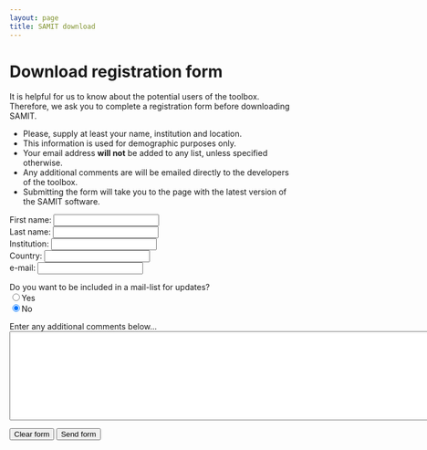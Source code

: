 ```yaml
---
layout: page
title: SAMIT download
---
```


# Download registration form

It is helpful for us to know about the potential users of the toolbox. Therefore, we ask you to complete a registration form before downloading SAMIT.

* Please, supply at least your name, institution and location.
* This information is used for demographic purposes only.
* Your email address **will not** be added to any list, unless specified otherwise.
* Any additional comments are will be emailed directly to the developers of the toolbox.
* Submitting the form will take you to the page with the latest version of the SAMIT software.

<form action="https://formspree.io/d.vallez-garcia@umcg.nl" method="POST">
  <input type="hidden" name="_subject" value="SAMIT: New form" />
<!-- Not working yet with SAMIT email address
  <input type="hidden" name="_cc" value="samit@umcg.nl" /> 
-->
  <input type="hidden" name="_next" value="{{ site.baseurl }}/download" />
  <input type="text" name="_gotcha" style="display:none" />
  <p>
  First name:  <input type="text" name="firstname"> <br>
  Last name:   <input type="text" name="lastname"> <br>
  Institution: <input type="text" name="institute"> <br>
  Country:     <input type="text" name="country"> <br>
  e-mail:      <input type="email" name="_replyto"> <br>
  </p>
  
  <p>
  Do you want to be included in a mail-list for updates?<br>
  <input type="radio" name="mail-list" value="Yes">Yes<br>
  <input type="radio" name="mail-list" value="No" checked>No<br>
  </p>
  
  <p>
  Enter any additional comments below...<br>
  <textarea name="body" rows="10" cols="100">
  </textarea>
  </p>
  
  <input type="reset" value="Clear form">
  <input type="submit" value="Send form">

</form>
